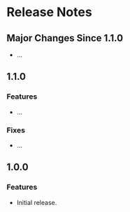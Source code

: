 # Release Notes

## Major Changes Since 1.1.0

*   ...

## 1.1.0

### Features

*   ...

### Fixes

*   ...

## 1.0.0

### Features

*   Initial release.
